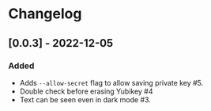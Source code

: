 # Changelog

## [0.0.3] - 2022-12-05

### Added

- Adds `--allow-secret` flag to allow saving private key #5.
- Double check before erasing Yubikey #4
- Text can be seen even in dark mode #3.
